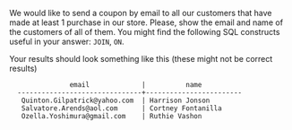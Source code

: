 We would like to send a coupon by email to all our customers that have made at least 1 purchase in our store. 
Please, show the email and name of the customers of all of them.
You might find the following SQL constructs useful in your answer: `JOIN`, `ON`.

Your results should look something like this (these might not be correct results)
```
               email             |          name          
  -------------------------------+------------------------
   Quinton.Gilpatrick@yahoo.com  | Harrison Jonson
   Salvatore.Arends@aol.com      | Cortney Fontanilla
   Ozella.Yoshimura@gmail.com    | Ruthie Vashon
```